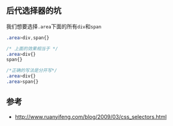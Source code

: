 
## 后代选择器的坑

我们想要选择`.area`下面的所有`div`和`span`
```css
.area>div,span{}

/* 上面的效果相当于 */
.area>div{}
span{}

/*正确的写法是分开写*/
.area>div{}
.area>span{}
```


## 参考
- http://www.ruanyifeng.com/blog/2009/03/css_selectors.html
